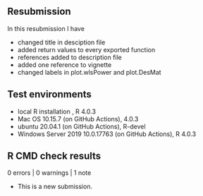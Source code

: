 
## Resubmission

In this resubmission I have

* changed title in desciption file
* added return values to every exported function
* references added to description file
* added one reference to vignette 
* changed labels in plot.wlsPower and plot.DesMat 


## Test environments

* local R installation , R 4.0.3
* Mac OS 10.15.7 (on GitHub Actions), 4.0.3
* ubuntu 20.04.1 (on GitHub Actions), R-devel
* Windows Server 2019 10.0.17763 (on GitHub Actions), R 4.0.3

## R CMD check results

0 errors | 0 warnings | 1 note

* This is a new submission.
